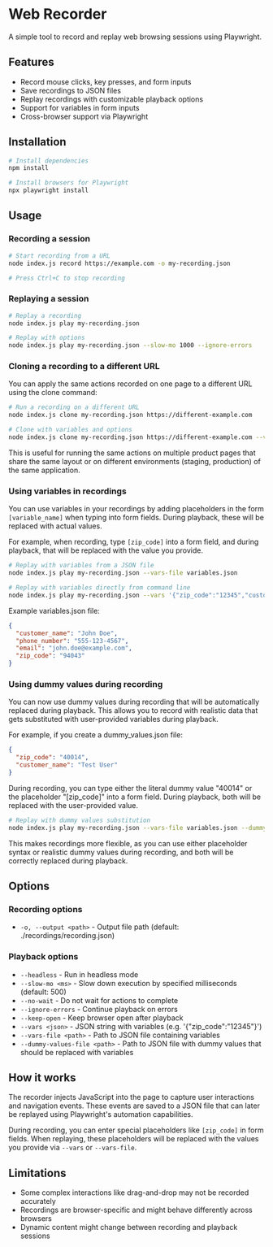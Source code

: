 # Web Recorder

A simple tool to record and replay web browsing sessions using Playwright.

## Features

- Record mouse clicks, key presses, and form inputs
- Save recordings to JSON files
- Replay recordings with customizable playback options
- Support for variables in form inputs
- Cross-browser support via Playwright

## Installation

```bash
# Install dependencies
npm install

# Install browsers for Playwright
npx playwright install
```

## Usage

### Recording a session

```bash
# Start recording from a URL
node index.js record https://example.com -o my-recording.json

# Press Ctrl+C to stop recording
```

### Replaying a session

```bash
# Replay a recording
node index.js play my-recording.json

# Replay with options
node index.js play my-recording.json --slow-mo 1000 --ignore-errors
```

### Cloning a recording to a different URL

You can apply the same actions recorded on one page to a different URL using the clone command:

```bash
# Run a recording on a different URL
node index.js clone my-recording.json https://different-example.com

# Clone with variables and options
node index.js clone my-recording.json https://different-example.com --vars-file variables.json --slow-mo 0
```

This is useful for running the same actions on multiple product pages that share the same layout or on different environments (staging, production) of the same application.

### Using variables in recordings

You can use variables in your recordings by adding placeholders in the form `[variable_name]` when typing into form fields. During playback, these will be replaced with actual values.

For example, when recording, type `[zip_code]` into a form field, and during playback, that will be replaced with the value you provide.

```bash
# Replay with variables from a JSON file
node index.js play my-recording.json --vars-file variables.json

# Replay with variables directly from command line
node index.js play my-recording.json --vars '{"zip_code":"12345","customer_name":"John Doe"}'
```

Example variables.json file:
```json
{
  "customer_name": "John Doe",
  "phone_number": "555-123-4567",
  "email": "john.doe@example.com",
  "zip_code": "94043"
}
```

### Using dummy values during recording

You can now use dummy values during recording that will be automatically replaced during playback. This allows you to record with realistic data that gets substituted with user-provided variables during playback.

For example, if you create a dummy_values.json file:
```json
{
  "zip_code": "40014",
  "customer_name": "Test User"
}
```

During recording, you can type either the literal dummy value "40014" or the placeholder "[zip_code]" into a form field. During playback, both will be replaced with the user-provided value.

```bash
# Replay with dummy values substitution
node index.js play my-recording.json --vars-file variables.json --dummy-values-file dummy_values.json
```

This makes recordings more flexible, as you can use either placeholder syntax or realistic dummy values during recording, and both will be correctly replaced during playback.

## Options

### Recording options

- `-o, --output <path>` - Output file path (default: ./recordings/recording.json)

### Playback options

- `--headless` - Run in headless mode
- `--slow-mo <ms>` - Slow down execution by specified milliseconds (default: 500)
- `--no-wait` - Do not wait for actions to complete
- `--ignore-errors` - Continue playback on errors
- `--keep-open` - Keep browser open after playback
- `--vars <json>` - JSON string with variables (e.g. '{"zip_code":"12345"}')
- `--vars-file <path>` - Path to JSON file containing variables
- `--dummy-values-file <path>` - Path to JSON file with dummy values that should be replaced with variables

## How it works

The recorder injects JavaScript into the page to capture user interactions and navigation events. These events are saved to a JSON file that can later be replayed using Playwright's automation capabilities.

During recording, you can enter special placeholders like `[zip_code]` in form fields. When replaying, these placeholders will be replaced with the values you provide via `--vars` or `--vars-file`.

## Limitations

- Some complex interactions like drag-and-drop may not be recorded accurately
- Recordings are browser-specific and might behave differently across browsers
- Dynamic content might change between recording and playback sessions